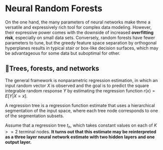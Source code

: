 # Neural Random Forests

On the one hand, the many parameters of neural networks make thme a versatile and expressively rich tool for complex data modeling. However, their expressive power comes with the downside of increased **overfitting risk**, especially on small data sets. Conversely, random forests have fewer parameters to tune, but the greedy feature space separation by orthogonal hyperplanes results in typical stair or box-like decision surfaces, which may be advantageous for some data but suboptimal for other.

## Trees, forests, and networks

The general framework is nonparametric regression estimation, in which an input random vector $X$ is observed and the goal is to predict the square integrable random response $Y$ by estimating the regression function $r(x) = E[Y|X=x]$.

A regression tree is a regression function estimate that uses a hierarchical segmentation of the input space, where each tree node corresponds to one of the segmentation subsets.

Assume that a regression tree $t_n$, which takes constant values on each of $K >=2$ terminal nodes. **It turns out that this estimate may be reinterpreted as a three layer neural network estimate with two hidden layers and one output layer.**